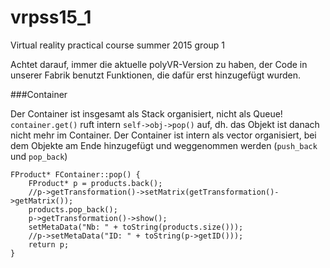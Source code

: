 # vrpss15_1
Virtual reality practical course summer 2015 group 1

Achtet darauf, immer die aktuelle polyVR-Version zu haben, der Code in unserer Fabrik benutzt Funktionen, die dafür erst hinzugefügt wurden.


###Container

Der Container ist insgesamt als Stack organisiert, nicht als Queue!
`container.get()` ruft intern  `self->obj->pop()` auf, dh. das Objekt ist danach nicht mehr im Container. Der Container ist intern als vector organisiert, bei dem Objekte am Ende hinzugefügt und weggenommen werden (`push_back` und `pop_back`) 

```
FProduct* FContainer::pop() {
    FProduct* p = products.back();
    //p->getTransformation()->setMatrix(getTransformation()->getMatrix());
    products.pop_back();
    p->getTransformation()->show();
    setMetaData("Nb: " + toString(products.size()));
    //p->setMetaData("ID: " + toString(p->getID()));
    return p;
}
```

